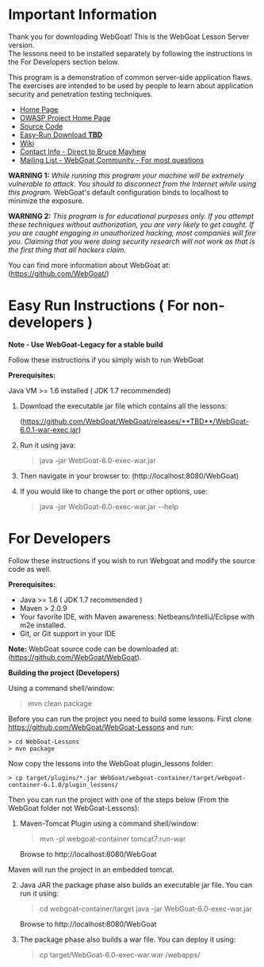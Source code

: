 # Important Information

Thank you for downloading WebGoat! This is the WebGoat Lesson Server version.  
The lessons need to be installed separately by following the instructions in the For
Developers section below.

This program is a demonstration of common server-side application flaws. The
exercises are intended to be used by people to learn about application security and
penetration testing techniques.

* [Home Page](http://webgoat.github.io)
* [OWASP Project Home Page](http://www.owasp.org/index.php/Category:OWASP_WebGoat_Project)
* [Source Code](https://github.com/WebGoat/WebGoat)
* [Easy-Run Download **TBD**](https://github.com/WebGoat/WebGoat/releases/**TBD**)
* [Wiki](https://github.com/WebGoat/WebGoat/wiki)
* [Contact Info - Direct to Bruce Mayhew](webgoat@owasp.org)
* [Mailing List - WebGoat Community - For most questions](owasp-webgoat@lists.owasp.org) 

**WARNING 1:** *While running this program your machine will be extremely
vulnerable to attack. You should to disconnect from the Internet while using
this program.*  WebGoat's default configuration binds to localhost to minimize 
the exposure.

**WARNING 2:** *This program is for educational purposes only. If you attempt
these techniques without authorization, you are very likely to get caught. If
you are caught engaging in unauthorized hacking, most companies will fire you.
Claiming that you were doing security research will not work as that is the
first thing that all hackers claim.*

You can find more information about WebGoat at:
(https://github.com/WebGoat/)


# Easy Run Instructions ( For non-developers )

**Note - Use WebGoat-Legacy for a stable build**

Follow these instructions if you simply wish to run WebGoat

**Prerequisites:** 

Java VM >= 1.6 installed ( JDK 1.7 recommended)

1. Download the executable jar file which contains all the lessons:

    (https://github.com/WebGoat/WebGoat/releases/**TBD**/WebGoat-6.0.1-war-exec.jar)

2. Run it using java:

    > java -jar WebGoat-6.0-exec-war.jar

3. Then navigate in your browser to: (http://localhost:8080/WebGoat)

4. If you would like to change the port or other options, use:

    > java -jar WebGoat-6.0-exec-war.jar --help


# For Developers

Follow these instructions if you wish to run Webgoat and modify the source code as well.

**Prerequisites:**

* Java >= 1.6 ( JDK 1.7 recommended )
* Maven > 2.0.9
* Your favorite IDE, with Maven awareness: Netbeans/IntelliJ/Eclipse with m2e installed.
* Git, or Git support in your IDE
        
**Note:** WebGoat source code can be downloaded at: (https://github.com/WebGoat/WebGoat).


**Building the project (Developers)**

Using a command shell/window:

   > mvn clean package
	
Before you can run the project you need to build some lessons. First clone https://github.com/WebGoat/WebGoat-Lessons and run:

    > cd WebGoat-Lessons
    > mvn package
    
Now copy the lessons into the WebGoat plugin_lessons folder:

    > cp target/plugins/*.jar WebGoat/webgoat-container/target/webgoat-container-6.1.0/plugin_lessons/

Then you can run the project with one of the steps below (From the WebGoat folder not WebGoat-Lessons):

1. Maven-Tomcat Plugin
   using a command shell/window:

   > mvn -pl webgoat-container tomcat7:run-war
   
   Browse to http://localhost:8080/WebGoat


Maven will run the project in an embedded tomcat.

2. Java JAR
   the package phase also builds an executable jar file. You can run it using:

   > cd webgoat-container/target
   > java -jar WebGoat-6.0-exec-war.jar 

   Browse to http://localhost:8080/WebGoat
    

3. The package phase also builds a war file. You can deploy it using:

    > cp target/WebGoat-6.0-exec-war.war <tomcat>/webapps/
